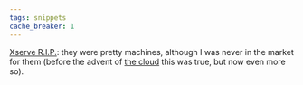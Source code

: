 ```yaml
---
tags: snippets
cache_breaker: 1
---
```


[Xserve R.I.P.](http://www.engadget.com/2010/11/05/apple-xserve-sales-end-january-31-support-will-continue-indefin/): they were pretty machines, although I was never in the market for them (before the advent of [the cloud](/wiki/the_cloud) this was true, but now even more so).
